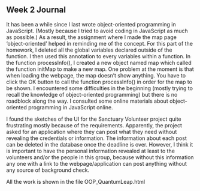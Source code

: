 ## Week 2 Journal

It has been a while since I last wrote object-oriented programming in JavaScript. (Mostly because I tried to avoid coding in JavaScript as much as possible.) As a result, the assignment where I made the map page ‘object-oriented’ helped in reminding me of the concept. For this part of the homework, I deleted all the global variables declared outside of the function. I then used this annotation to every variables within a function. In the function processInfo(), I created a new object named map which called the function initMap to make a new map. One problem at the moment is that when loading the webpage, the map doesn’t show anything. You have to click the OK button to call the function processInfo() in order for the map to be shown. I encountered some difficulties in the beginning (mostly trying to recall the knowledge of object-oriented programming) but there is no roadblock along the way. I consulted some online materials about object-oriented programming in JavaScript online. 

I found the sketches of the UI for the Sanctuary Volunteer project quite frustrating mostly because of the requirements. Apparently, the project asked for an application where they can post what they need without revealing the credentials or information. The information about each post can be deleted in the database once the deadline is over. However, I think it is important to have the personal information revealed at least to the volunteers and/or the people in this group, because without this information any one with a link to the webpage/application can post anything without any source of background check.

All the work is shown in the file OOP_QuantumLeap.html
